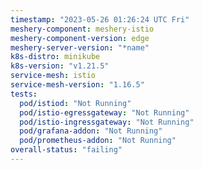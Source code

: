 ```yaml
---
timestamp: "2023-05-26 01:26:24 UTC Fri"
meshery-component: meshery-istio
meshery-component-version: edge
meshery-server-version: "*name"
k8s-distro: minikube
k8s-version: "v1.21.5"
service-mesh: istio
service-mesh-version: "1.16.5"
tests:
  pod/istiod: "Not Running"
  pod/istio-egressgateway: "Not Running"
  pod/istio-ingressgateway: "Not Running"
  pod/grafana-addon: "Not Running"
  pod/prometheus-addon: "Not Running"
overall-status: "failing"
---
```

